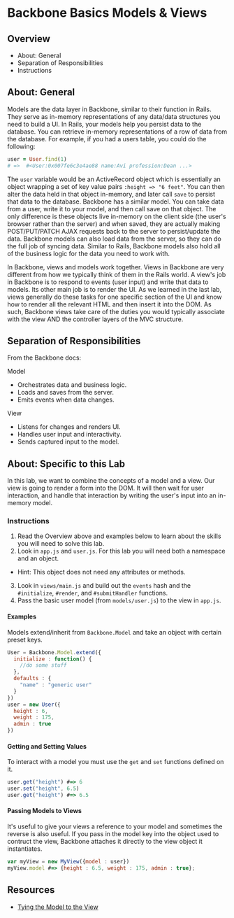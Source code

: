 # Backbone Basics Models & Views

## Overview
* About: General
* Separation of Responsibilities
* Instructions

## About: General
Models are the data layer in Backbone, similar to their function in Rails.  They serve as in-memory representations of any data/data structures you need to build a UI. In Rails, your models help you persist data to the database.  You can retrieve in-memory representations of a row of data from the database. For example, if you had a users table, you could do the following:

```ruby
user = User.find(1)
# =>  #<User:0x007fe6c3e4ae88 name:Avi profession:Dean ...>
```

The `user` variable would be an ActiveRecord object which is essentially an object wrapping a set of key value pairs `:height => "6 feet"`. You can then alter the data held in that object in-memory, and later call `save` to persist that data to the database. Backbone has a similar model. You can take data from a user, write it to your model, and then call save on that object. The only difference is these objects live in-memory on the client side (the user's browser rather than the server) and when saved, they are actually making POST/PUT/PATCH AJAX requests back to the server to persist/update the data. Backbone models can also load data from the server, so they can do the full job of syncing data. Similar to Rails, Backbone models also hold all of the business logic for the data you need to work with.

In Backbone, views and models work together. Views in Backbone are very different from how we typically think of them in the Rails world. A view's job in Backbone is to respond to events (user input) and write that data to models. Its other main job is to render the UI. As we learned in the last lab, views generally do these tasks for one specific section of the UI and know how to render all the relevant HTML and then insert it into the DOM. As such, Backbone views take care of the duties you would typically associate with the view AND the controller layers of the MVC structure.

## Separation of Responsibilities
From the Backbone docs:

Model
* Orchestrates data and business logic.
* Loads and saves from the server.
* Emits events when data changes.

View
* Listens for changes and renders UI.
* Handles user input and interactivity.
* Sends captured input to the model.

## About: Specific to this Lab
In this lab, we want to combine the concepts of a model and a view. Our view is going to render a form into the DOM. It will then wait for user interaction, and handle that interaction by writing the user's input into an in-memory model. 

### Instructions
1. Read the Overview above and examples below to learn about the skills you will need to solve this lab. 
2. Look in `app.js` and `user.js`. For this lab you will need both a namespace and an object.
  + Hint: This object does not need any attributes or methods. 
3. Look in `views/main.js` and build out the `events` hash and the `#initialize`, `#render`, and `#submitHandler` functions. 
4. Pass the basic user model (from `models/user.js`) to the view in `app.js`.

#### Examples
Models extend/inherit from `Backbone.Model` and take an object with certain preset keys.

```javascript
User = Backbone.Model.extend({
  initialize : function() {
    //do some stuff
  },
  defaults : {
    "name" : "generic user"
  }
})
user = new User({
  height : 6,
  weight : 175,
  admin : true
})
```

#### Getting and Setting Values
To interact with a model you must use the `get` and `set` functions defined on it.

```javascript
user.get("height") #=> 6
user.set("height", 6.5)
user.get("height") #=> 6.5
```

#### Passing Models to Views
It's useful to give your views a reference to your model and sometimes the reverse is also useful. If you pass in the model key into the object used to contruct the view, Backbone attaches it directly to the view object it instantiates.

```javascript
var myView = new MyView({model : user})
myView.model #=> {height : 6.5, weight : 175, admin : true};
```
## Resources
* [Tying the Model to the View](http://orizens.com/wp/topics/backbone-view-patterns-the-relationship-with-model/)